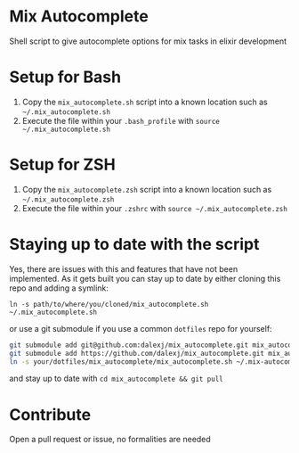# Mix Autocomplete
Shell script to give autocomplete options for mix tasks in elixir development

# Setup for Bash
1. Copy the `mix_autocomplete.sh` script into a known location such as `~/.mix_autocomplete.sh`
2. Execute the file within your `.bash_profile` with `source ~/.mix_autocomplete.sh`

# Setup for ZSH
1. Copy the `mix_autocomplete.zsh` script into a known location such as `~/.mix_autocomplete.zsh`
2. Execute the file within your `.zshrc` with `source ~/.mix_autocomplete.zsh`

# Staying up to date with the script
Yes, there are issues with this and features that have not been implemented.
As it gets built you can stay up to date by either cloning this repo and adding a symlink:
```
ln -s path/to/where/you/cloned/mix_autocomplete.sh ~/.mix_autocomplete.sh
```
or use a git submodule if you use a common `dotfiles` repo for yourself:
```bash
git submodule add git@github.com:dalexj/mix_autocomplete.git mix_autocomplete # ssh
git submodule add https://github.com/dalexj/mix_autocomplete.git mix_autocomplete # https
ln -s your/dotfiles/mix_autocomplete/mix_autocomplete.sh ~/.mix-autocomplete.sh
```

and stay up to date with `cd mix_autocomplete && git pull`

# Contribute

Open a pull request or issue, no formalities are needed

